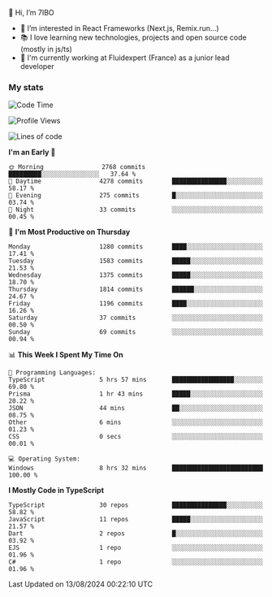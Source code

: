 👋 Hi, I’m 7IBO

- 👀 I’m interested in React Frameworks (Next.js, Remix.run...)
- 📚 I love learning new technologies, projects and open source code (mostly in js/ts)
- 💼 I'm currently working at Fluidexpert (France) as a junior lead developer

### My stats
<!--START_SECTION:waka-->
![Code Time](http://img.shields.io/badge/Code%20Time-723%20hrs%2019%20mins-blue)

![Profile Views](http://img.shields.io/badge/Profile%20Views-1-blue)

![Lines of code](https://img.shields.io/badge/From%20Hello%20World%20I%27ve%20Written-7.8%20million%20lines%20of%20code-blue)

**I'm an Early 🐤** 

```text
🌞 Morning                2768 commits        █████████░░░░░░░░░░░░░░░░   37.64 % 
🌆 Daytime                4278 commits        ███████████████░░░░░░░░░░   58.17 % 
🌃 Evening                275 commits         █░░░░░░░░░░░░░░░░░░░░░░░░   03.74 % 
🌙 Night                  33 commits          ░░░░░░░░░░░░░░░░░░░░░░░░░   00.45 % 
```
📅 **I'm Most Productive on Thursday** 

```text
Monday                   1280 commits        ████░░░░░░░░░░░░░░░░░░░░░   17.41 % 
Tuesday                  1583 commits        █████░░░░░░░░░░░░░░░░░░░░   21.53 % 
Wednesday                1375 commits        █████░░░░░░░░░░░░░░░░░░░░   18.70 % 
Thursday                 1814 commits        ██████░░░░░░░░░░░░░░░░░░░   24.67 % 
Friday                   1196 commits        ████░░░░░░░░░░░░░░░░░░░░░   16.26 % 
Saturday                 37 commits          ░░░░░░░░░░░░░░░░░░░░░░░░░   00.50 % 
Sunday                   69 commits          ░░░░░░░░░░░░░░░░░░░░░░░░░   00.94 % 
```


📊 **This Week I Spent My Time On** 

```text
💬 Programming Languages: 
TypeScript               5 hrs 57 mins       █████████████████░░░░░░░░   69.80 % 
Prisma                   1 hr 43 mins        █████░░░░░░░░░░░░░░░░░░░░   20.22 % 
JSON                     44 mins             ██░░░░░░░░░░░░░░░░░░░░░░░   08.75 % 
Other                    6 mins              ░░░░░░░░░░░░░░░░░░░░░░░░░   01.23 % 
CSS                      0 secs              ░░░░░░░░░░░░░░░░░░░░░░░░░   00.01 % 

💻 Operating System: 
Windows                  8 hrs 32 mins       █████████████████████████   100.00 % 
```

**I Mostly Code in TypeScript** 

```text
TypeScript               30 repos            ███████████████░░░░░░░░░░   58.82 % 
JavaScript               11 repos            █████░░░░░░░░░░░░░░░░░░░░   21.57 % 
Dart                     2 repos             █░░░░░░░░░░░░░░░░░░░░░░░░   03.92 % 
EJS                      1 repo              ░░░░░░░░░░░░░░░░░░░░░░░░░   01.96 % 
C#                       1 repo              ░░░░░░░░░░░░░░░░░░░░░░░░░   01.96 % 
```




 Last Updated on 13/08/2024 00:22:10 UTC
<!--END_SECTION:waka-->
